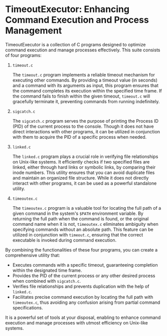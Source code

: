 # TimeoutExecutor: Enhancing Command Execution and Process Management

TimeoutExecutor is a collection of C programs designed to optimize command execution and manage processes effectively. This suite consists of four programs:

1. `timeout.c`

   The `timeout.c` program implements a reliable timeout mechanism for executing other commands. By providing a timeout value (in seconds) and a command with its arguments as input, this program ensures that the command completes its execution within the specified time frame. If the command fails to finish within the given timeout, `timeout.c` will gracefully terminate it, preventing commands from running indefinitely.

2. `sigcatch.c`

   The `sigcatch.c` program serves the purpose of printing the Process ID (PID) of the current process to the console. Though it does not have direct interactions with other programs, it can be utilized in conjunction with them to acquire the PID of a specific process when needed.

3. `linked.c`

   The `linked.c` program plays a crucial role in verifying file relationships on Unix-like systems. It efficiently checks if two specified files are linked, either through hard links or symbolic links, by comparing their inode numbers. This utility ensures that you can avoid duplicate files and maintain an organized file structure. While it does not directly interact with other programs, it can be used as a powerful standalone utility.

4. `timeoutex.c`

   The `timeoutex.c` program is a valuable tool for locating the full path of a given command in the system's `$PATH` environment variable. By returning the full path when the command is found, or the original command name when it is not, `timeoutex.c` eliminates ambiguity when specifying commands without an absolute path. This feature can be utilized in conjunction with `timeout.c`, ensuring that the correct executable is invoked during command execution.

By combining the functionalities of these four programs, you can create a comprehensive utility that:

- Executes commands with a specific timeout, guaranteeing completion within the designated time frame.
- Provides the PID of the current process or any other desired process when combined with `sigcatch.c`.
- Verifies file relationships and prevents duplication with the help of `linked.c`.
- Facilitates precise command execution by locating the full path with `timeoutex.c`, thus avoiding any confusion arising from partial command specifications.

It is a powerful set of tools at your disposal, enabling to enhance command execution and manage processes with utmost efficiency on Unix-like systems.
